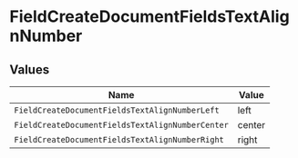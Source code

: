 # FieldCreateDocumentFieldsTextAlignNumber


## Values

| Name                                             | Value                                            |
| ------------------------------------------------ | ------------------------------------------------ |
| `FieldCreateDocumentFieldsTextAlignNumberLeft`   | left                                             |
| `FieldCreateDocumentFieldsTextAlignNumberCenter` | center                                           |
| `FieldCreateDocumentFieldsTextAlignNumberRight`  | right                                            |